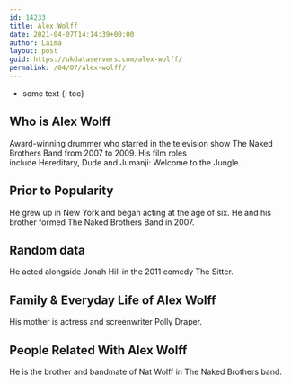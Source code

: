 ```yaml
---
id: 14233
title: Alex Wolff
date: 2021-04-07T14:14:39+00:00
author: Laima
layout: post
guid: https://ukdataservers.com/alex-wolff/
permalink: /04/07/alex-wolff/
---
```


* some text
{: toc}


## Who is Alex Wolff
                  
                  
                  
Award-winning drummer who starred in the television show The Naked Brothers Band from 2007 to 2009. His film roles include Hereditary, Dude and Jumanji: Welcome to the Jungle.
                  
              
            
              
            
                
                
                
## Prior to Popularity
                  
                  
                  
He grew up in New York and began acting at the age of six. He and his brother formed The Naked Brothers Band in 2007.
                  
              
            
              
            
                
                
                
## Random data
                  
                  
                  
He acted alongside Jonah Hill in the 2011 comedy The Sitter.
                  
              
            
              
            
                
                
                
## Family & Everyday Life of Alex Wolff
                  
                  
                  
His mother is actress and screenwriter Polly Draper.
                  
              
            
              
            
                
                
                
## People Related With Alex Wolff
                  
                  
                  
He is the brother and bandmate of Nat Wolff in The Naked Brothers band.
                  
              
            
              
            
                
              
            
              
              
            
            
              
            
          
          
          